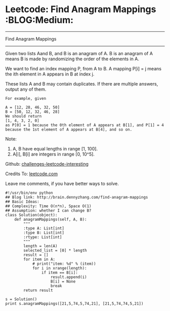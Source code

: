 # Leetcode: Find Anagram Mappings     :BLOG:Medium:


---

Find Anagram Mappings  

---

Given two lists Aand B, and B is an anagram of A. B is an anagram of A means B is made by randomizing the order of the elements in A.  

We want to find an index mapping P, from A to B. A mapping P[i] = j means the ith element in A appears in B at index j.  

These lists A and B may contain duplicates. If there are multiple answers, output any of them.  

    For example, given
    
    A = [12, 28, 46, 32, 50]
    B = [50, 12, 32, 46, 28]
    We should return
    [1, 4, 3, 2, 0]
    as P[0] = 1 because the 0th element of A appears at B[1], and P[1] = 4 because the 1st element of A appears at B[4], and so on.

Note:  

1.  A, B have equal lengths in range [1, 100].
2.  A[i], B[i] are integers in range [0, 10^5].

Github: [challenges-leetcode-interesting](https://github.com/DennyZhang/challenges-leetcode-interesting/tree/master/find-anagram-mappings)  

Credits To: [leetcode.com](https://leetcode.com/problems/find-anagram-mappings/description/)  

Leave me comments, if you have better ways to solve.  

    #!/usr/bin/env python
    ## Blog link: http://brain.dennyzhang.com/find-anagram-mappings
    ## Basic Ideas: 
    ## Complexity: Time O(n*n), Space O(1)
    ## Assumption: whether I can change B?
    class Solution(object):
        def anagramMappings(self, A, B):
            """
            :type A: List[int]
            :type B: List[int]
            :rtype: List[int]
            """
            length = len(A)
            selected_list = [0] * length
            result = []
            for item in A:
                # print("item: %d" % (item))
                for i in xrange(length):
                    if item == B[i]:
                        result.append(i)
                        B[i] = None
                        break
            return result
    
    s = Solution()
    print s.anagramMappings([21,5,74,5,74,21], [21,5,74,74,5,21])